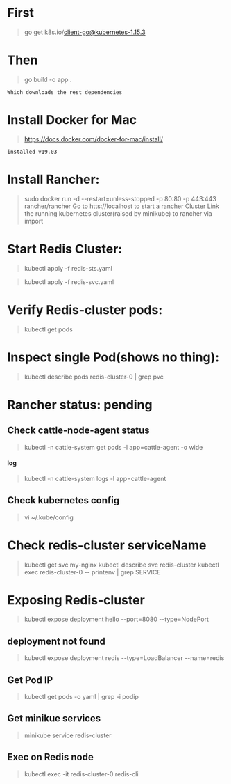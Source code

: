 # First
>go get k8s.io/client-go@kubernetes-1.15.3

# Then
>go build -o app .

    Which downloads the rest dependencies    

# Install Docker for Mac
>https://docs.docker.com/docker-for-mac/install/

    installed v19.03

# Install Rancher:
>sudo docker run -d --restart=unless-stopped -p 80:80 -p 443:443 rancher/rancher
>Go to htts://localhost to start a rancher Cluster
>Link the running kubernetes cluster(raised by minikube) to rancher via import

# Start Redis Cluster:
>kubectl apply -f redis-sts.yaml

>kubectl apply -f redis-svc.yaml

# Verify Redis-cluster pods:
>kubectl get pods

# Inspect single Pod(shows no thing):
>kubectl describe pods redis-cluster-0 | grep pvc

# Rancher status: pending
## Check cattle-node-agent status
>kubectl -n cattle-system get pods -l app=cattle-agent -o wide
#### log
>kubectl -n cattle-system logs -l app=cattle-agent

## Check kubernetes config
> vi ~/.kube/config

# Check redis-cluster serviceName
>kubectl get svc my-nginx
>kubectl describe svc redis-cluster
>kubectl exec redis-cluster-0 -- printenv | grep SERVICE

# Exposing Redis-cluster
>kubectl expose deployment hello --port=8080 --type=NodePort
## deployment not found
>kubectl expose deployment redis --type=LoadBalancer --name=redis


## Get Pod IP
>kubectl get pods -o yaml | grep -i podip

## Get minikue services
>minikube service redis-cluster

## Exec on Redis node
>kubectl exec -it redis-cluster-0 redis-cli
